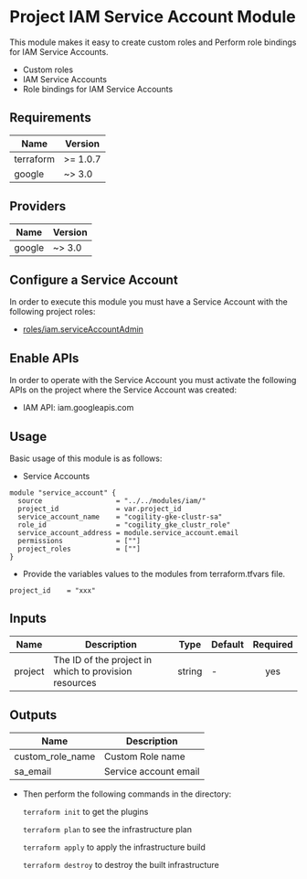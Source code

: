# Project IAM Service Account Module

This module makes it easy to create custom roles and Perform role bindings for IAM Service Accounts.

- Custom roles
- IAM Service Accounts
- Role bindings for IAM Service Accounts

## Requirements

| Name | Version |
|------|---------|
| terraform | >= 1.0.7 |
| google | ~> 3.0 |

## Providers

| Name | Version |
|------|---------|
| google | ~> 3.0 |

## Configure a Service Account

In order to execute this module you must have a Service Account with the
following project roles:

- [roles/iam.serviceAccountAdmin](https://cloud.google.com/iam/docs/understanding-roles)

## Enable APIs

In order to operate with the Service Account you must activate the following APIs on the project where the Service Account was created:

- IAM API: iam.googleapis.com

## Usage
Basic usage of this module is as follows:

* Service Accounts

```hcl
module "service_account" {
  source                  = "../../modules/iam/"
  project_id              = var.project_id
  service_account_name    = "cogility-gke-clustr-sa"
  role_id                 = "cogility_gke_clustr_role"
  service_account_address = module.service_account.email
  permissions             = [""]
  project_roles           = [""]
}
```

* Provide the variables values to the modules from terraform.tfvars file.

```hcl
project_id    = "xxx"
```


## Inputs

| Name | Description | Type | Default | Required |
|------|-------------|------|---------|:--------:|
| project | The ID of the project in which to provision resources | string | - | yes |

## Outputs

| Name | Description |
|------|-------------|
| custom_role_name | Custom Role name |
| sa_email | Service account email |


* Then perform the following commands in the directory:

   `terraform init` to get the plugins

   `terraform plan` to see the infrastructure plan

   `terraform apply` to apply the infrastructure build

   `terraform destroy` to destroy the built infrastructure
